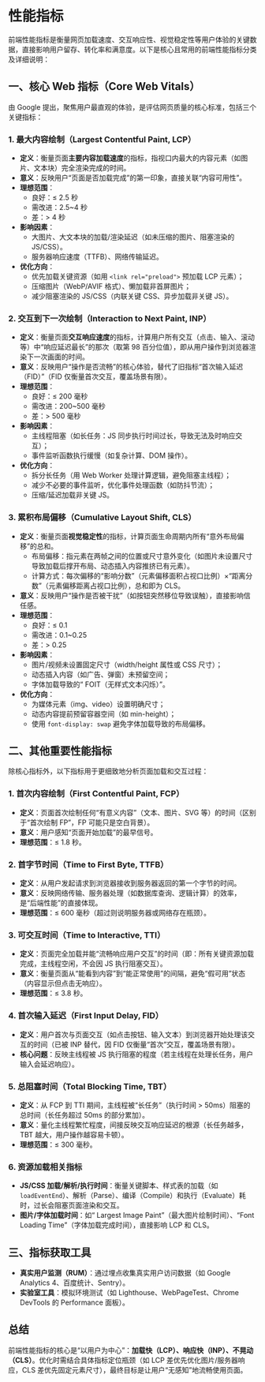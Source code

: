 # 性能指标

前端性能指标是衡量网页加载速度、交互响应性、视觉稳定性等用户体验的关键数据，直接影响用户留存、转化率和满意度。以下是核心且常用的前端性能指标分类及详细说明：

## 一、核心 Web 指标（Core Web Vitals）

由 Google 提出，聚焦用户最直观的体验，是评估网页质量的核心标准，包括三个关键指标：

### 1. 最大内容绘制（Largest Contentful Paint, LCP）

- **定义**：衡量页面**主要内容加载速度**的指标，指视口内最大的内容元素（如图片、文本块）完全渲染完成的时间。
- **意义**：反映用户“页面是否加载完成”的第一印象，直接关联“内容可用性”。
- **理想范围**：
  - 良好：≤ 2.5 秒
  - 需改进：2.5~4 秒
  - 差：> 4 秒
- **影响因素**：
  - 大图片、大文本块的加载/渲染延迟（如未压缩的图片、阻塞渲染的 JS/CSS）。
  - 服务器响应速度（TTFB）、网络传输延迟。
- **优化方向**：
  - 优先加载关键资源（如用 `<link rel="preload">` 预加载 LCP 元素）；
  - 压缩图片（WebP/AVIF 格式）、懒加载非首屏图片；
  - 减少阻塞渲染的 JS/CSS（内联关键 CSS、异步加载非关键 JS）。

### 2. 交互到下一次绘制（Interaction to Next Paint, INP）

- **定义**：衡量页面**交互响应速度**的指标，计算用户所有交互（点击、输入、滚动等）中“响应延迟最长”的那次（取第 98 百分位值），即从用户操作到浏览器渲染下一次画面的时间。
- **意义**：反映用户“操作是否流畅”的核心体验，替代了旧指标“首次输入延迟（FID）”（FID 仅衡量首次交互，覆盖场景有限）。
- **理想范围**：
  - 良好：≤ 200 毫秒
  - 需改进：200~500 毫秒
  - 差：> 500 毫秒
- **影响因素**：
  - 主线程阻塞（如长任务：JS 同步执行时间过长，导致无法及时响应交互）；
  - 事件监听函数执行缓慢（如复杂计算、DOM 操作）。
- **优化方向**：
  - 拆分长任务（用 Web Worker 处理计算逻辑，避免阻塞主线程）；
  - 减少不必要的事件监听，优化事件处理函数（如防抖节流）；
  - 压缩/延迟加载非关键 JS。

### 3. 累积布局偏移（Cumulative Layout Shift, CLS）

- **定义**：衡量页面**视觉稳定性**的指标，计算页面生命周期内所有“意外布局偏移”的总和。
  - 布局偏移：指元素在两帧之间的位置或尺寸意外变化（如图片未设置尺寸导致加载后撑开布局、动态插入内容推挤已有元素）。
  - 计算方式：每次偏移的“影响分数”（元素偏移面积占视口比例）×“距离分数”（元素偏移距离占视口比例），总和即为 CLS。
- **意义**：反映用户“操作是否被干扰”（如按钮突然移位导致误触），直接影响信任感。
- **理想范围**：
  - 良好：≤ 0.1
  - 需改进：0.1~0.25
  - 差：> 0.25
- **影响因素**：
  - 图片/视频未设置固定尺寸（width/height 属性或 CSS 尺寸）；
  - 动态插入内容（如广告、弹窗）未预留空间；
  - 字体加载导致的“ FOIT（无样式文本闪烁）”。
- **优化方向**：
  - 为媒体元素（img、video）设置明确尺寸；
  - 动态内容提前预留容器空间（如 min-height）；
  - 使用 `font-display: swap` 避免字体加载导致的布局偏移。

## 二、其他重要性能指标

除核心指标外，以下指标用于更细致地分析页面加载和交互过程：

### 1. 首次内容绘制（First Contentful Paint, FCP）

- **定义**：页面首次绘制任何“有意义内容”（文本、图片、SVG 等）的时间（区别于“首次绘制 FP”，FP 可能只是空白背景）。
- **意义**：用户感知“页面开始加载”的最早信号。
- **理想范围**：≤ 1.8 秒。

### 2. 首字节时间（Time to First Byte, TTFB）

- **定义**：从用户发起请求到浏览器接收到服务器返回的第一个字节的时间。
- **意义**：反映网络传输、服务器处理（如数据库查询、逻辑计算）的效率，是“后端性能”的直接体现。
- **理想范围**：≤ 600 毫秒（超过则说明服务器或网络存在瓶颈）。

### 3. 可交互时间（Time to Interactive, TTI）

- **定义**：页面完全加载并能“流畅响应用户交互”的时间（即：所有关键资源加载完成，主线程空闲，不会因 JS 执行阻塞交互）。
- **意义**：衡量页面从“能看到内容”到“能正常使用”的间隔，避免“假可用”状态（内容显示但点击无响应）。
- **理想范围**：≤ 3.8 秒。

### 4. 首次输入延迟（First Input Delay, FID）

- **定义**：用户首次与页面交互（如点击按钮、输入文本）到浏览器开始处理该交互的时间（已被 INP 替代，因 FID 仅衡量“首次”交互，覆盖场景有限）。
- **核心问题**：反映主线程被 JS 执行阻塞的程度（若主线程在处理长任务，用户输入会延迟响应）。

### 5. 总阻塞时间（Total Blocking Time, TBT）

- **定义**：从 FCP 到 TTI 期间，主线程被“长任务”（执行时间 > 50ms）阻塞的总时间（长任务超过 50ms 的部分累加）。
- **意义**：量化主线程繁忙程度，间接反映交互响应延迟的根源（长任务越多，TBT 越大，用户操作越容易卡顿）。
- **理想范围**：≤ 300 毫秒。

### 6. 资源加载相关指标

- **JS/CSS 加载/解析/执行时间**：衡量关键脚本、样式表的加载（如 `loadEventEnd`）、解析（Parse）、编译（Compile）和执行（Evaluate）耗时，过长会阻塞页面渲染和交互。
- **图片/字体加载时间**：如“ Largest Image Paint”（最大图片绘制时间）、“Font Loading Time”（字体加载完成时间），直接影响 LCP 和 CLS。

## 三、指标获取工具

- **真实用户监测（RUM）**：通过埋点收集真实用户访问数据（如 Google Analytics 4、百度统计、Sentry）。
- **实验室工具**：模拟环境测试（如 Lighthouse、WebPageTest、Chrome DevTools 的 Performance 面板）。

## 总结

前端性能指标的核心是“以用户为中心”：**加载快（LCP）、响应快（INP）、不晃动（CLS）**。优化时需结合具体指标定位瓶颈（如 LCP 差优先优化图片/服务器响应，CLS 差优先固定元素尺寸），最终目标是让用户“无感知”地流畅使用页面。
